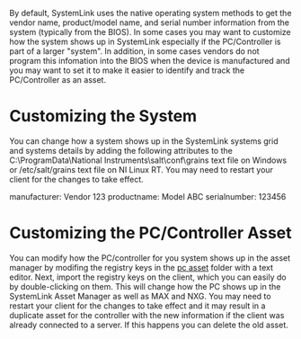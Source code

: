 By default, SystemLink uses the native operating system methods to get the vendor name, product/model name, and serial number information from the system (typically from the BIOS). In some cases you may want to customize how the system shows up in SystemLink especially if the PC/Controller is part of a larger "system".  In addition, in some cases vendors do not program this infomation into the BIOS when the device is manufactured and you may want to set it to make it easier to identify and track the PC/Controller as an asset.

# Customizing the System
You can change how a system shows up in the SystemLink systems grid and systems details by adding the following attributes to the C:\ProgramData\National Instruments\salt\conf\grains text file on Windows or /etc/salt/grains text file on NI Linux RT. You may need to restart your client for the changes to take effect.

manufacturer: Vendor 123
productname: Model ABC
serialnumber: 123456

# Customizing the PC/Controller Asset
You can modify how the PC/controller for you system shows up in the asset manager by modifing the registry keys in the [pc asset](pc%20asset) folder with a text editor. Next, import the registry keys on the client, which you can easily do by double-clicking on them.  This will change how the PC shows up in the SystemLink Asset Manager as well as MAX and NXG.  You may need to restart your client for the changes to take effect and it may result in a duplicate asset for the controller with the new information if the client was already connected to a server.  If this happens you can delete the old asset.
